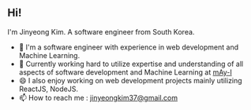 ## Hi!

I'm Jinyeong Kim. A software engineer from South Korea.

- 🌱 I'm a software engineer with experience in web development and Machine Learning.
- 🔭 Currently working hard to utilize expertise and understanding of all aspects of software development and Machine Learning at [mAy-I](https://may-i.io/)
- 😄 I also enjoy working on web development projects mainly utilizing ReactJS, NodeJS.
- 📫 How to reach me : jinyeongkim37@gmail.com

<!--
![bluecandle's github stats](https://github-readme-stats..vercel.app/api?username=bluecandle&count_private=true&show_icons=true&theme=radical)
-->

<!--
**bluecandle/bluecandle** is a ✨ _special_ ✨ repository because its `README.md` (this file) appears on your GitHub profile.

Here are some ideas to get you started:

- 🔭 I’m currently working on ...
- 🌱 I’m currently learning ...
- 👯 I’m looking to collaborate on ...
- 🤔 I’m looking for help with ...
- 💬 Ask me about ...
- 📫 How to reach me: ...
- 😄 Pronouns: ...
- ⚡ Fun fact: ...
-->
